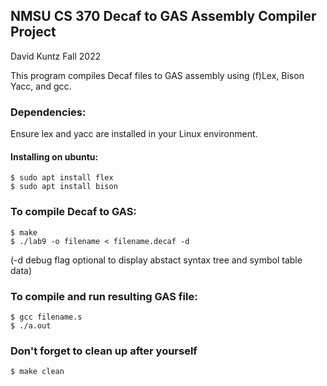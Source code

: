 ## NMSU CS 370 Decaf to GAS Assembly Compiler Project
David Kuntz Fall 2022

This program compiles Decaf files to GAS assembly using (f)Lex, Bison Yacc, and gcc.
### Dependencies:
Ensure lex and yacc are installed in your Linux environment.
#### Installing on ubuntu:
    $ sudo apt install flex
    $ sudo apt install bison
### To compile Decaf to GAS:
    $ make
    $ ./lab9 -o filename < filename.decaf -d
(-d debug flag optional to display abstact syntax tree and symbol table data)
### To compile and run resulting GAS file:
    $ gcc filename.s
    $ ./a.out
### Don't forget to clean up after yourself 
    $ make clean
